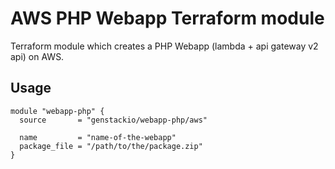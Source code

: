 # AWS PHP Webapp Terraform module

Terraform module which creates a PHP Webapp (lambda + api gateway v2 api) on AWS.

## Usage

```hcl
module "webapp-php" {
  source       = "genstackio/webapp-php/aws"

  name         = "name-of-the-webapp"
  package_file = "/path/to/the/package.zip"
}
```
